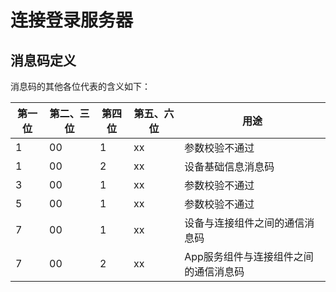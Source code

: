 # 连接登录服务器



## 消息码定义

消息码的其他各位代表的含义如下：

| 第一位 | 第二、三位 | 第四位 | 第五、六位 | 用途                 |
| ------ | --------- | ------ | --------- | -------------------- |
| 1      | 00        | 1      | xx        | 参数校验不通过        |
| 1      | 00        | 2      | xx        | 设备基础信息消息码        |
| 3      | 00        | 1      | xx        | 参数校验不通过        |
| 5      | 00        | 1      | xx        | 参数校验不通过        |
| 7      | 00        | 1      | xx        | 设备与连接组件之间的通信消息码    |
| 7      | 00        | 2      | xx        | App服务组件与连接组件之间的通信消息码    |
  
